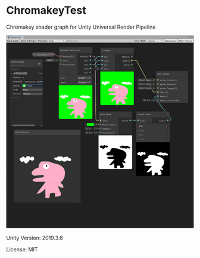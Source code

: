 # ChromakeyTest
Chromakey shader graph for Unity Universal Render Pipeline

![Screenshot](screenshot.png "Screenshot")

Unity Version: 2019.3.6

License: MIT
